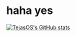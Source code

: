 # haha yes

[![TejasOS's GitHub stats](https://github-readme-stats.vercel.app/api?username=TejasOS&theme=radical)](https://github.com/anuraghazra/github-readme-stats)
